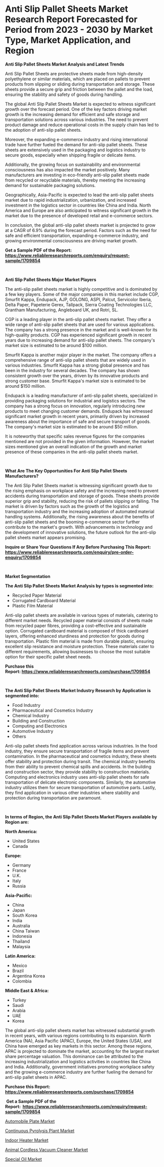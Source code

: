 <p><h1>Anti Slip Pallet Sheets Market Research Report Forecasted for Period from 2023 -  2030 by Market Type, Market Application, and Region</h1></p><p><strong>Anti Slip Pallet Sheets Market Analysis and Latest Trends</strong></p>
<p><p>Anti Slip Pallet Sheets are protective sheets made from high-density polyethylene or similar materials, which are placed on pallets to prevent products from slipping or sliding during transportation and storage. These sheets provide a secure grip and friction between the pallet and the load, ensuring the stability and safety of goods during handling.</p><p>The global Anti Slip Pallet Sheets Market is expected to witness significant growth over the forecast period. One of the key factors driving market growth is the increasing demand for efficient and safe storage and transportation solutions across various industries. The need to prevent product damage and reduce operational costs in the supply chain has led to the adoption of anti-slip pallet sheets.</p><p>Moreover, the expanding e-commerce industry and rising international trade have further fueled the demand for anti-slip pallet sheets. These sheets are extensively used in the packaging and logistics industry to secure goods, especially when shipping fragile or delicate items.</p><p>Additionally, the growing focus on sustainability and environmental consciousness has also impacted the market positively. Many manufacturers are investing in eco-friendly anti-slip pallet sheets made from recycled or recyclable materials, thereby meeting the increasing demand for sustainable packaging solutions.</p><p>Geographically, Asia-Pacific is expected to lead the anti-slip pallet sheets market due to rapid industrialization, urbanization, and increased investment in the logistics sector in countries like China and India. North America and Europe are also anticipated to witness significant growth in the market due to the presence of developed retail and e-commerce sectors.</p><p>In conclusion, the global anti-slip pallet sheets market is projected to grow at a CAGR of 6.9% during the forecast period. Factors such as the need for safe and efficient transportation, expanding e-commerce industry, and growing environmental consciousness are driving market growth.</p></p>
<p><strong>Get a Sample PDF of the Report:&nbsp; <a href="https://www.reliableresearchreports.com/enquiry/request-sample/1709854">https://www.reliableresearchreports.com/enquiry/request-sample/1709854</a></strong></p>
<p>&nbsp;</p>
<p><strong>Anti Slip Pallet Sheets Major Market Players</strong></p>
<p><p>The anti-slip pallet sheets market is highly competitive and is dominated by a few key players. Some of the major companies in this market include CGP, Smurfit Kappa, Endupack, AJP, GOLONG, ASPI, Palcut, Servicolor Iberia, Delta Paper, Papeterie Gerex, Tallpack, Sierra Coating Technologies LLC, Grantham Manufacturing, Angleboard UK, and Rotri, SL.</p><p>CGP is a leading player in the anti-slip pallet sheets market. They offer a wide range of anti-slip pallet sheets that are used for various applications. The company has a strong presence in the market and is well-known for its high-quality products. CGP has experienced significant growth in recent years due to increasing demand for anti-slip pallet sheets. The company's market size is estimated to be around $100 million.</p><p>Smurfit Kappa is another major player in the market. The company offers a comprehensive range of anti-slip pallet sheets that are widely used in various industries. Smurfit Kappa has a strong global presence and has been in the industry for several decades. The company has shown consistent growth over the years, driven by its innovative products and strong customer base. Smurfit Kappa's market size is estimated to be around $150 million.</p><p>Endupack is a leading manufacturer of anti-slip pallet sheets, specialized in providing packaging solutions for industrial and logistics sectors. The company has a strong focus on innovation, regularly introducing new products to meet changing customer demands. Endupack has witnessed significant market growth in recent years, primarily driven by increased awareness about the importance of safe and secure transport of goods. The company's market size is estimated to be around $50 million.</p><p>It is noteworthy that specific sales revenue figures for the companies mentioned are not provided in the given information. However, the market sizes mentioned give an overall indication of the growth and market presence of these companies in the anti-slip pallet sheets market.</p></p>
<p>&nbsp;</p>
<p><strong>What Are The Key Opportunities For Anti Slip Pallet Sheets Manufacturers?</strong></p>
<p><p>The Anti Slip Pallet Sheets market is witnessing significant growth due to the rising emphasis on workplace safety and the increasing need to prevent accidents during transportation and storage of goods. These sheets provide superior grip and stability, reducing the risk of pallets slipping or falling. The market is driven by factors such as the growth of the logistics and transportation industry and the increasing adoption of automated material handling systems. Additionally, the rising awareness about the benefits of anti-slip pallet sheets and the booming e-commerce sector further contribute to the market's growth. With advancements in technology and the development of innovative solutions, the future outlook for the anti-slip pallet sheets market appears promising.</p></p>
<p><strong>Inquire or Share Your Questions If Any Before Purchasing This Report: <a href="https://www.reliableresearchreports.com/enquiry/pre-order-enquiry/1709854">https://www.reliableresearchreports.com/enquiry/pre-order-enquiry/1709854</a></strong></p>
<p>&nbsp;</p>
<p><strong>Market Segmentation</strong></p>
<p><strong>The Anti Slip Pallet Sheets Market Analysis by types is segmented into:</strong></p>
<p><ul><li>Recycled Paper Material</li><li>Corrugated Cardboard Material</li><li>Plastic Film Material</li></ul></p>
<p><p>Anti-slip pallet sheets are available in various types of materials, catering to different market needs. Recycled paper material consists of sheets made from recycled paper fibres, providing a cost-effective and sustainable option. Corrugated cardboard material is composed of thick cardboard layers, offering enhanced sturdiness and protection for goods during transportation. Plastic film material is made from durable plastic, ensuring excellent slip resistance and moisture protection. These materials cater to different requirements, allowing businesses to choose the most suitable option for their specific pallet sheet needs.</p></p>
<p><strong>Purchase this Report:&nbsp;<a href="https://www.reliableresearchreports.com/purchase/1709854">https://www.reliableresearchreports.com/purchase/1709854</a></strong></p>
<p>&nbsp;</p>
<p><strong>The Anti Slip Pallet Sheets Market Industry Research by Application is segmented into:</strong></p>
<p><ul><li>Food Industry</li><li>Pharmaceutical and Cosmetics Industry</li><li>Chemical Industry</li><li>Building and Construction</li><li>Computing and Electronics</li><li>Automotive Industry</li><li>Others</li></ul></p>
<p><p>Anti-slip pallet sheets find application across various industries. In the food industry, they ensure secure transportation of fragile items and prevent contamination. In the pharmaceutical and cosmetics industry, these sheets offer stability and protection during transit. The chemical industry benefits from their ability to prevent chemical spills and accidents. In the building and construction sector, they provide stability to construction materials. Computing and electronics industry uses anti-slip pallet sheets for safe transportation of delicate electronic components. Similarly, the automotive industry utilizes them for secure transportation of automotive parts. Lastly, they find application in various other industries where stability and protection during transportation are paramount.</p></p>
<p>&nbsp;</p>
<p><strong>In terms of Region, the Anti Slip Pallet Sheets Market Players available by Region are:</strong></p>
<p>
    <p> <strong> North America: </strong>
        <ul>
            <li>United States</li>
            <li>Canada</li>
        </ul>
        </p> 
    <p> <strong> Europe: </strong>
        <ul>
            <li>Germany</li>
            <li>France</li>
            <li>U.K.</li>
            <li>Italy</li>
            <li>Russia</li>
        </ul>
        </p> 
    <p> <strong> Asia-Pacific: </strong>
        <ul>
            <li>China</li>
            <li>Japan</li>
            <li>South Korea</li>
            <li>India</li>
            <li>Australia</li>
            <li>China Taiwan</li>
            <li>Indonesia</li>
            <li>Thailand</li>
            <li>Malaysia</li>
        </ul>
        </p> 
    <p> <strong> Latin America: </strong>
        <ul>
            <li>Mexico</li>
            <li>Brazil</li>
            <li>Argentina Korea</li>
            <li>Colombia</li>
        </ul>
        </p> 
    <p> <strong> Middle East & Africa: </strong>
        <ul>
            <li>Turkey</li>
            <li>Saudi</li>
            <li>Arabia</li>
            <li>UAE</li>
            <li>Korea</li>
        </ul>
    </p>
    </p>
<p><p>The global anti-slip pallet sheets market has witnessed substantial growth in recent years, with various regions contributing to its expansion. North America (NA), Asia Pacific (APAC), Europe, the United States (USA), and China have emerged as key markets in this sector. Among these regions, APAC is projected to dominate the market, accounting for the largest market share percentage valuation. This dominance can be attributed to the increasing industrialization and logistics activities in countries like China and India. Additionally, government initiatives promoting workplace safety and the growing e-commerce industry are further fueling the demand for anti-slip pallet sheets in APAC.</p></p>
<p><strong>Purchase this Report: <a href="https://www.reliableresearchreports.com/purchase/1709854">https://www.reliableresearchreports.com/purchase/1709854</a></strong></p>
<p>&nbsp;<strong>Get a Sample PDF of the Report:&nbsp;&nbsp;<a href="https://www.reliableresearchreports.com/enquiry/request-sample/1709854">https://www.reliableresearchreports.com/enquiry/request-sample/1709854</a></strong></p>
<p><strong></strong></p>
<p><p><a href="https://github.com/FassouRP/Market-Research-Report-List-1/blob/main/automobile-plate-market.md">Automobile Plate Market</a></p><p><a href="https://medium.com/@graycehuels/continuous-pyrolysis-plant-market-insights-into-market-cagr-market-trends-and-growth-strategies-b49a4363b167">Continuous Pyrolysis Plant Market</a></p><p><a href="https://medium.com/@ameliahaleyi77567/indoor-heater-market-report-reveals-the-latest-trends-and-growth-opportunities-of-this-market-2cac6fdc5fe8">Indoor Heater Market</a></p><p><a href="https://medium.com/@emmyrolfson8689/animal-cordless-vacuum-cleaner-market-comprehensive-assessment-by-type-application-and-geography-ce9d6f1f5ccd">Animal Cordless Vacuum Cleaner Market</a></p><p><a href="https://github.com/ashepherd82/Market-Research-Report-List-1/blob/main/special-oil-market.md">Special Oil Market</a></p></p>